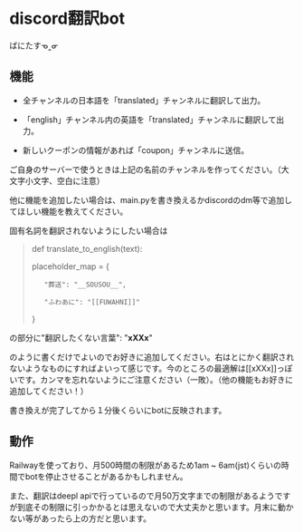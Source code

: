 # discord翻訳bot
ばにたすᓀ‸ᓂ

## 機能
- 全チャンネルの日本語を「translated」チャンネルに翻訳して出力。

- 「english」チャンネル内の英語を「translated」チャンネルに翻訳して出力。

- 新しいクーポンの情報があれば「coupon」チャンネルに送信。

ご自身のサーバーで使うときは上記の名前のチャンネルを作ってください。（大文字小文字、空白に注意）

他に機能を追加したい場合は、main.pyを書き換えるかdiscordのdm等で追加してほしい機能を教えてください。

固有名詞を翻訳されないようにしたい場合は

>def translate_to_english(text):
>
>    placeholder_map = {
>
>        "葬送": "__SOUSOU__",
>
>        "ふわあに": "[[FUWAHNI]]"
>
>    }
>
の部分に"翻訳したくない言葉": "__xXXx__"

のように書くだけでよいのでお好きに追加してください。右はとにかく翻訳されないようなものにすればよいって感じです。今のところの最適解は[[xXXx]]っぽいです。カンマを忘れないようにご注意ください（一敗）。（他の機能もお好きに追加してください！）

書き換えが完了してから１分後くらいにbotに反映されます。

## 動作
Railwayを使っており、月500時間の制限があるため1am ~ 6am(jst)くらいの時間でbotを停止させることがあるかもしれません。

また、翻訳はdeepl apiで行っているので月50万文字までの制限があるようですが到底その制限に引っかかるとは思えないので大丈夫かと思います。月末に動かない等があったら上の方だと思います。
